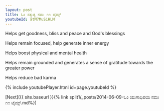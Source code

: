 ```yaml
---
layout: post
title: ಓಂ ಸತ್ಕ್ರುತ್ಯ ನಮಃ ೧೧ ಟೈಮ್ಸ್
youtubeId: atM7MuSiHLM
---
```

 
 
Helps get goodness, bliss and peace and God's blessings
 
Helps remain focused, help generate inner energy 
 
Helps boost physical and mental health 
 
Helps remain grounded and generates a sense of gratitude towards the greater power 
 
Helps reduce bad karma
 
 
 
 


{% include youtubePlayer.html id=page.youtubeId %}
 
[Next]({{ site.baseurl }}{% link  split1/_posts/2014-06-09-ಓಂ ಯುಗಾಧಿಪಯ ನಮಃ ೧೧ ಟೈಮ್ಸ್.md%})
 
